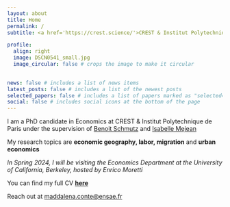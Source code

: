 ```yaml
---
layout: about
title: Home
permalink: /
subtitle: <a href='https://crest.science/'>CREST & Institut Polytechnique de Paris</a>

profile:
  align: right
  image: DSCN0541_small.jpg
  image_circular: false # crops the image to make it circular
 

news: false # includes a list of news items
latest_posts: false # includes a list of the newest posts
selected_papers: false # includes a list of papers marked as "selected={true}"
social: false # includes social icons at the bottom of the page
---
```


I am a PhD candidate in Economics at CREST & Institut Polytechnique de Paris under the supervision of <a href='https://sites.google.com/site/benoitschmutz/'>Benoit Schmutz</a> and <a href='http://www.isabellemejean.com/'>Isabelle Mejean</a>

My research topics are **economic geography, labor, migration** and **urban economics**

*In Spring 2024, I will be visiting the Economics Department at  the University of California, Berkeley, hosted by Enrico Moretti*

You can find my full CV <a href='https://drive.google.com/file/d/1hMRicrYkQpj1WdExWVBfnOagIF7oAP_g/view?usp=drive_link'>**here**</a>

Reach out at maddalena.conte@ensae.fr


